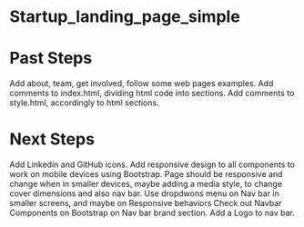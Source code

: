 # Startup_landing_page_simple


# Past Steps
Add about, team, get involved, follow some web pages examples.
Add comments to index.html, dividing html code into sections.
Add comments to style.html, accordingly to html sections.

# Next Steps
Add Linkedin and GitHub icons. 
Add responsive design to all components to work on mobile devices using Bootstrap. Page should be responsive and change when in smaller devices, maybe adding a media style, to change cover dimensions and also nav bar.
Use dropdwons menu on Nav bar in smaller screens, and maybe on Responsive behaviors 
Check out Navbar Components on Bootstrap on Nav bar brand section.
Add a Logo to nav bar.
